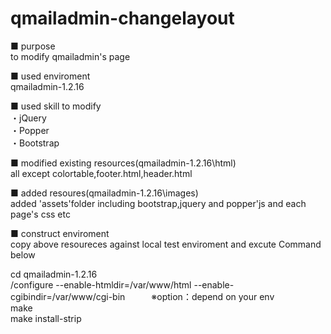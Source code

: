 # qmailadmin-changelayout

■ purpose  
to modify qmailadmin's page

■ used enviroment  
qmailadmin-1.2.16

■ used skill to modify  
・jQuery  
・Popper  
・Bootstrap  

■ modified existing resources(qmailadmin-1.2.16\html)  
all except colortable,footer.html,header.html

■ added resoures(qmailadmin-1.2.16\images\)  
added 'assets'folder including bootstrap,jquery and popper'js and each page's css etc

■ construct enviroment  
copy above resoureces against local test enviroment and excute Command below

cd qmailadmin-1.2.16  
/configure  --enable-htmldir=/var/www/html  --enable-cgibindir=/var/www/cgi-bin　　　※option：depend on your env  
make  
make install-strip  
